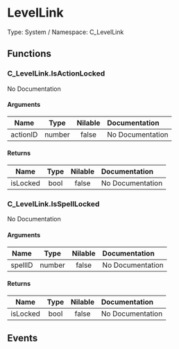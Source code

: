 # LevelLink

Type: System / Namespace: C_LevelLink

## Functions

### C_LevelLink.IsActionLocked

No Documentation
#### Arguments
|Name|Type|Nilable|Documentation|
|:---:|:---:|:---:|:---|
|actionID|number|false|No Documentation|
#### Returns
|Name|Type|Nilable|Documentation|
|:---:|:---:|:---:|:---|
|isLocked|bool|false|No Documentation|
### C_LevelLink.IsSpellLocked

No Documentation
#### Arguments
|Name|Type|Nilable|Documentation|
|:---:|:---:|:---:|:---|
|spellID|number|false|No Documentation|
#### Returns
|Name|Type|Nilable|Documentation|
|:---:|:---:|:---:|:---|
|isLocked|bool|false|No Documentation|
## Events
